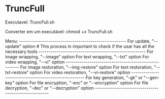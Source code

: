 # TruncFull
Executavel: TruncFull.sh

Converter em um executável:
	chmod +x TruncFull.sh


Menu:
	------------------------------------------------------
	For update, "--update" option
		# This process in important to check if the usar has all the necessary tools
	------------------------------------------------------
	For image wrapping, "--image" option
	For text wrapping, "--txt" option
	For video wrapping, "--vi" option
	------------------------------------------------------
	For image restoration, "--img-restore" option
	For text restoration, "--txt-restore" option
	For video restoration, "--vi-restore" option
	------------------------------------------------------
	For key generation, "-gk" or "--gen-key" option
	For file encryption, "-enc" or "--encryption" option
	For file decryption, "-dec" or "--decryption" option
	------------------------------------------------------


